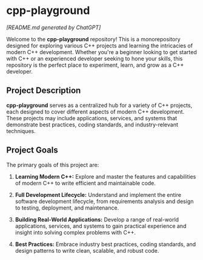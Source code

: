 # cpp-playground

_[README.md generated by ChatGPT]_

Welcome to the **cpp-playground** repository! This is a monorepository designed for exploring various C++ projects and learning the intricacies of modern C++ development. Whether you're a beginner looking to get started with C++ or an experienced developer seeking to hone your skills, this repository is the perfect place to experiment, learn, and grow as a C++ developer.

## Project Description

**cpp-playground** serves as a centralized hub for a variety of C++ projects, each designed to cover different aspects of modern C++ development. These projects may include applications, services, and systems that demonstrate best practices, coding standards, and industry-relevant techniques.

## Project Goals

The primary goals of this project are:

1. **Learning Modern C++:** Explore and master the features and capabilities of modern C++ to write efficient and maintainable code.

2. **Full Development Lifecycle:** Understand and implement the entire software development lifecycle, from requirements analysis and design to testing, deployment, and maintenance.

3. **Building Real-World Applications:** Develop a range of real-world applications, services, and systems to gain practical experience and insight into solving complex problems with C++.

4. **Best Practices:** Embrace industry best practices, coding standards, and design patterns to write clean, scalable, and robust code.
